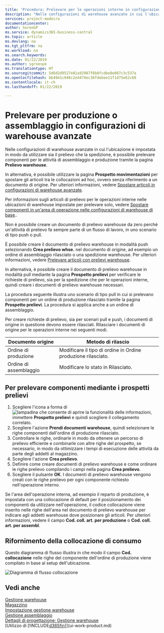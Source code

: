 ```yaml
---
title: 'Procedura: Prelevare per le operazioni interne in configurazioni di warehouse avanzate | Documenti Microsoft'
description: "Nelle configurazioni di warehouse avanzate in cui l'ubicazione è impostata in modo da utilizzare sia il prelievo che la spedizione, è possibile prelevare componenti per le attività di assemblaggio e produzione tramite la pagina **Prelievo warehouse**."
services: project-madeira
documentationcenter: 
author: SorenGP
ms.service: dynamics365-business-central
ms.topic: article
ms.devlang: na
ms.tgt_pltfrm: na
ms.workload: na
ms.search.keywords: 
ms.date: 01/22/2019
ms.author: sgroespe
ms.translationtype: HT
ms.sourcegitcommit: 5d6d2d9527e81a92987f6b8fcdbe8e087c3c537a
ms.openlocfilehash: bb4941c948c2e4479ec36fdebee11f1d75e62c68
ms.contentlocale: it-ch
ms.lasthandoff: 01/22/2019

---
```

# <a name="pick-for-production-or-assembly-in-advanced-warehouse-configurations"></a>Prelevare per produzione o assemblaggio in configurazioni di warehouse avanzate
Nelle configurazioni di warehouse avanzate in cui l'ubicazione è impostata in modo da utilizzare sia il prelievo che la spedizione, è possibile prelevare componenti per le attività di assemblaggio e produzione tramite la pagina **Prelievo warehouse**.  

In alternativa, è possibile utilizzare la pagina **Prospetto movimentazioni** per spostare gli articoli tra le collocazioni ad hoc, ovvero senza riferimento a un documento di origine. Per ulteriori informazioni, vedere [Spostare articoli in configurazioni di warehouse avanzate](warehouse-how-to-move-items-in-advanced-warehousing.md).  

Per informazioni sugli articoli di prelievo per le operazioni interne nelle ubicazioni di warehouse impostate per prelevare solo, vedere [Spostare componenti in un'area di operazione nelle configurazioni di warehouse di base](warehouse-how-to-move-components-to-an-operation-area-in-basic-warehousing.md)..  

Non è possibile creare un documento di prelievo warehouse da zero perché un'attività di prelievo fa sempre parte di un flusso di lavoro, in uno scenario di tipo push o pull.  

È possibile creare il documento di prelievo warehouse in modalità push selezionando **Crea prelievo whse.** nel documento di origine, ad esempio un ordine di assemblaggio rilasciato o una spedizione warehouse. Per ulteriori informazioni, vedere [Prelevare articoli con prelievi warehouse](warehouse-how-to-pick-items-for-warehouse-shipment.md).  

In alternativa, è possibile creare il documento di prelievo warehouse in modalità pull mediante la pagina **Prospetto prelievi** per verificare le richieste di prelievo, sia per la spedizione che per le operazioni interne, quindi creare i documenti di prelievo warehouse necessari.  

La procedura seguente illustra uno scenario di tipo pull in cui si prelevano componenti per un ordine di produzione rilasciato tramite la pagina **Prospetto prelievi**. La procedura si applica anche a un ordine di assemblaggio.  

Per creare richieste di prelievo, sia per scenari pull e push, i documenti di origine in questione devono essere rilasciati. Rilasciare i documenti di origine per le operazioni interne nei seguenti modi.  

|Documento origine|Metodo di rilascio|  
|---------------------|--------------------|  
|Ordine di produzione|Modificare il tipo di ordine in Ordine produzione rilasciato.|  
|Ordine di assemblaggio|Modificare lo stato in Rilasciato.|  

## <a name="to-pick-components-using-the-pick-worksheet"></a>Per prelevare componenti mediante i prospetti prelievi  
1.  Scegliere l'icona a forma di ![lampadina che consente di aprire la funzionalità delle informazioni](media/ui-search/search_small.png "Informazioni sull'operazione che si desidera eseguire"), immettere **Prospetto prelievi** e quindi scegliere il collegamento correlato.  
2.  Scegliere l'azione **Prendi documenti warehouse**, quindi selezionare le righe componenti dall'ordine di produzione rilasciato.  
3.  Controllare le righe, ordinarle in modo da ottenere un percorso di prelievo efficiente e combinarle con altre righe del prospetto, se necessario, in modo da ottimizzare i tempi di esecuzione delle attività da parte degli addetti al magazzino.  
4.  Scegliere l'azione **Crea prelievo**.  
5.  Definire come creare documenti di prelievo warehouse e come ordinare le righe prelievo compilando i campi nella pagina **Crea prelievo**.  
6.  Scegliere il pulsante **OK**. I documenti di prelievo warehouse vengono creati con le righe prelievo per ogni componente richiesto nell'operazione interno.  

Se l'area dell'operazione interna, ad esempio il reparto di produzione, è impostata con una collocazione di default per il posizionamento dei componenti da utilizzare nell'operazione, il codice collocazione viene inserito nelle righe dell'area nel documento di prelievo warehouse per indicare agli addetti warehouse dove posizionare gli articoli. Per ulteriori informazioni, vedere il campo **Cod. coll. art. per produzione** o **Cod. coll. art. per assembl**.

## <a name="filling-the-consumption-bin"></a>Rifornimento della collocazione di consumo
Questo diagramma di flusso illustra in che modo il campo **Cod. collocazione** nelle righe del componente dell'ordine di produzione viene compilato in base al setup dell'ubicazione.

![Diagramma di flusso collocazione](media/binflow.png "BinFlow")  

## <a name="see-also"></a>Vedi anche
[Gestione warehouse](warehouse-manage-warehouse.md)  
[Magazzino](inventory-manage-inventory.md)  
[Impostazione gestione warehouse](warehouse-setup-warehouse.md)     
[Gestione assemblaggio](assembly-assemble-items.md)    
[Dettagli di progettazione: Gestione warehouse](design-details-warehouse-management.md)  
[Utilizzo di [!INCLUDE[d365fin](includes/d365fin_md.md)]](ui-work-product.md)

